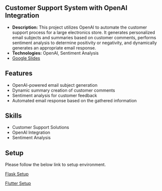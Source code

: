 ## Customer Support System with OpenAI Integration



- **Description:** This project utilizes OpenAI to automate the customer support process for a large electronics store. It generates personalized email subjects and summaries based on customer comments, performs sentiment analysis to determine positivity or negativity, and dynamically generates an appropriate email response.
- **Technologies:** OpenAI, Sentiment Analysis
- [Google Slides](https://docs.google.com/presentation/d/17yW1XVZRyuhksjTly-i0119q7Sgzn__H8ZQcXP8ejSQ/edit?usp=sharing)

## Features

- OpenAI-powered email subject generation
- Dynamic summary creation of customer comments
- Sentiment analysis for customer feedback
- Automated email response based on the gathered information

## Skills

- Customer Support Solutions
- OpenAI Integration
- Sentiment Analysis

## Setup

Please follow the below link to setup environment.

[Flask Setup](https://github.com/gangzhaorige/ML-OPENAi-CustomerSupport/tree/main/EmailToCustomer/backend)

[Flutter Setup](https://github.com/gangzhaorige/ML-OPENAi-CustomerSupport/tree/main/EmailToCustomer/frontend)


